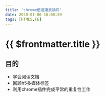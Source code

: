 ```yaml
---
title: 'chrome倍速播放插件'
date: 2020-01-06 16:00:59
tags: [HTML5,FE]
---
```

# {{ $frontmatter.title }}

## 目的
- 学会阅读文档
- 回顾h5多媒体标签
- 利用chrome插件完成平常的重复性工作